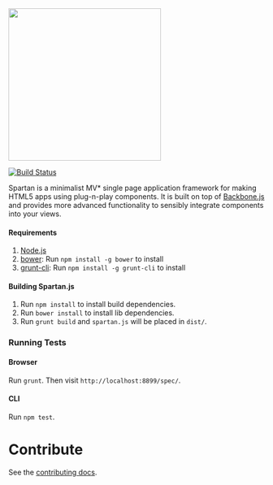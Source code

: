 <img src="https://raw.github.com/nagarro/spartan/master/spartan.png" width="300px">

[![Build Status](https://travis-ci.org/nagarro/spartan.png?branch=master)](https://travis-ci.org/nagarro/spartan)

Spartan is a minimalist MV* single page application framework for making HTML5 apps using plug-n-play components. It is built on top of [Backbone.js](http://backbonejs.org) and provides more advanced functionality to sensibly integrate components into your views.

#### Requirements

1. [Node.js](http://nodejs.org)
2. [bower](http://twitter.github.com/bower/): Run `npm install -g bower` to install
3. [grunt-cli](https://github.com/gruntjs/grunt-cli): Run `npm install -g grunt-cli` to install

#### Building Spartan.js

1. Run `npm install` to install build dependencies.
2. Run `bower install` to install lib dependencies.
3. Run `grunt build` and `spartan.js` will be placed in `dist/`.

### Running Tests

#### Browser

Run `grunt`. Then visit `http://localhost:8899/spec/`.

#### CLI

Run `npm test`.

# Contribute

See the [contributing docs](https://github.com/nagarro/spartan/blob/master/contributing.md).
